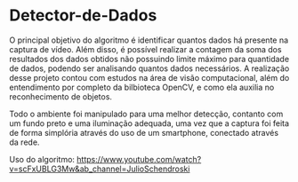 # Detector-de-Dados
O principal objetivo do algoritmo é identificar quantos dados há presente na captura de vídeo. Além disso, é possível realizar a contagem da soma dos resultados dos dados obtidos
não possuindo limite máximo para quantidade de dados, podendo ser analisando quantos dados necessários. A realização desse projeto contou com estudos na área de visão
computacional, além do entendimento por completo da bilbioteca OpenCV, e como ela auxilia no reconhecimento de objetos.
 
Todo o ambiente foi manipulado para uma melhor detecção, contanto com um fundo preto e uma iluminação adequada, uma vez que a captura foi feita de forma simplória através do uso
de um smartphone, conectado através da rede.

Uso do algoritmo: https://www.youtube.com/watch?v=scFxUBLG3Mw&ab_channel=JulioSchendroski
